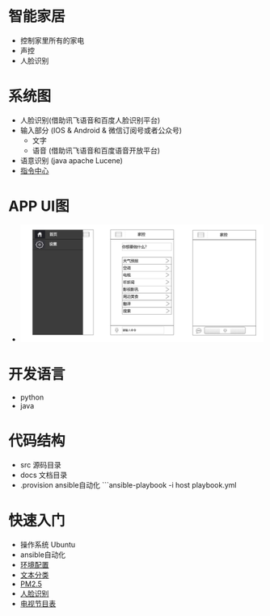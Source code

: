 智能家居
======================
* 控制家里所有的家电
* 声控
* 人脸识别

系统图
======================
* 人脸识别(借助讯飞语音和百度人脸识别平台)
* 输入部分 (IOS & Android & 微信订阅号或者公众号)
  * 文字
  * 语音 (借助讯飞语音和百度语音开放平台)
* 语意识别 (java apache Lucene)
* [指令中心](docs/cmd.md)

APP UI图
======================
* ![UI图](docs/static/1.png)

开发语言
======================
* python
* java


代码结构
======================
* src  源码目录
* docs 文档目录
* .provision ansible自动化 ```ansible-playbook -i host playbook.yml

快速入门
=====================
* 操作系统 Ubuntu
* ansible自动化
* [环境配置](docs/install.md)
* [文本分类](http://textgrocery.readthedocs.org/zh/latest/index.html)
* [PM2.5](http://www.pm25.in/api_doc)
* [人脸识别](http://www.faceplusplus.com.cn/uc_home/)
* [电视节目表](http://epg.tvsou.com/programys/TV_44/Channel_18/W1.htm)
